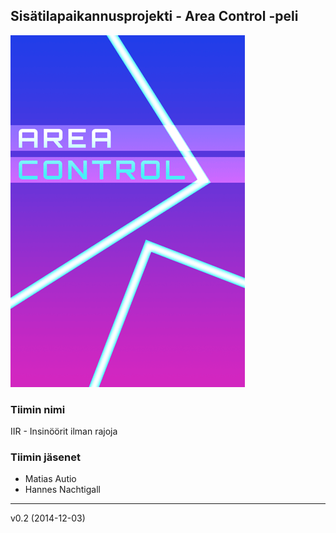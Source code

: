 ## Sisätilapaikannusprojekti - Area Control -peli

![splash](https://github.com/matiasau/ohjelmistotuotanto_2014_rakenne/blob/master/splash-iphone4-small.png)


### Tiimin nimi
IIR - Insinöörit ilman rajoja

### Tiimin jäsenet
* Matias Autio
* Hannes Nachtigall
___
v0.2 (2014-12-03)
